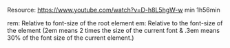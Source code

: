 Resource: https://www.youtube.com/watch?v=D-h8L5hgW-w
min 1h56min

	
rem: Relative to font-size of the root element
em: Relative to the font-size of the element 
    (2em means 2 times the size of the current font & .3em means 30% of the font size of the current element.)



